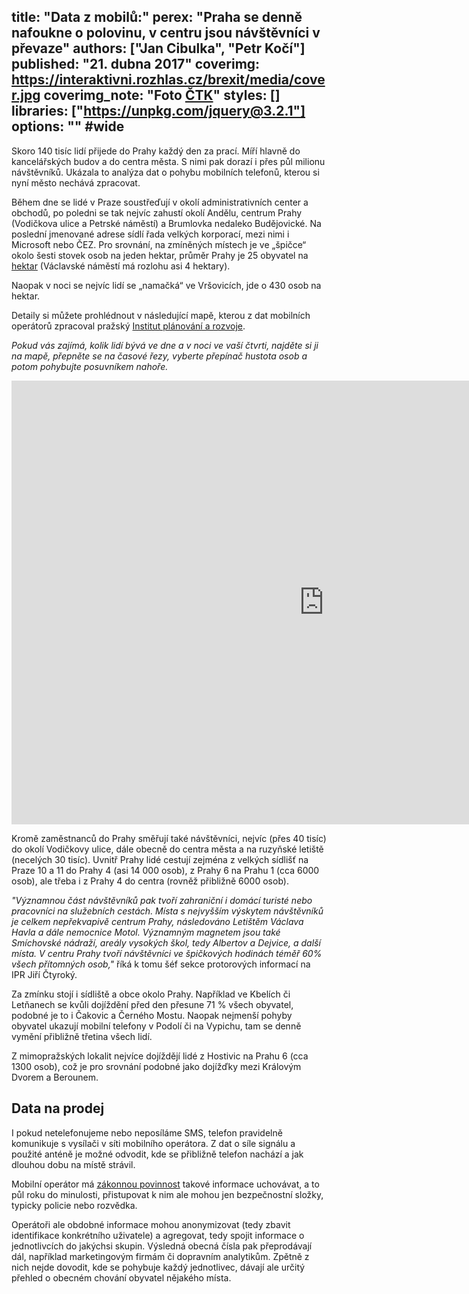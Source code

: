 title: "Data z mobilů:"
perex: "Praha se denně nafoukne o polovinu, v centru jsou návštěvníci v převaze"
authors: ["Jan Cibulka", "Petr Kočí"]
published: "21. dubna 2017"
coverimg: https://interaktivni.rozhlas.cz/brexit/media/cover.jpg
coverimg_note: "Foto <a href='#'>ČTK</a>"
styles: []
libraries: ["https://unpkg.com/jquery@3.2.1"]
options: "" #wide
---

Skoro 140 tisíc lidí přijede do Prahy každý den za prací. Míří hlavně do kancelářských budov a do centra města. S nimi pak dorazí i přes půl milionu návštěvníků. Ukázala to analýza dat o pohybu mobilních telefonů, kterou si nyní město nechává zpracovat.

<wide>Během dne se lidé v Praze soustřeďují v okolí administrativních center a obchodů, po poledni se tak nejvíc zahustí okolí Andělu, centrum Prahy (Vodičkova ulice a Petrské náměstí) a Brumlovka nedaleko Budějovické. Na poslední jmenované adrese sídlí řada velkých korporací, mezi nimi i Microsoft nebo ČEZ. Pro srovnání, na zmíněných místech je ve „špičce“ okolo šesti stovek osob na jeden hektar, průměr Prahy je 25 obyvatel na [hektar](https://cs.wikipedia.org/wiki/Hektar) (Václavské náměstí má rozlohu asi 4 hektary).
</wide>

Naopak v noci se nejvíc lidí se „namačká“ ve Vršovicích, jde o 430 osob na hektar.

Detaily si můžete prohlédnout v následující mapě, kterou z dat mobilních operátorů zpracoval pražský [Institut plánování a rozvoje](http://www.iprpraha.cz/).

_Pokud vás zajímá, kolik lidí bývá ve dne a v noci ve vaší čtvrti, najděte si ji na mapě, přepněte se na časové řezy, vyberte přepínač hustota osob a potom pohybujte posuvníkem nahoře._

<iframe src="https://app.iprpraha.cz/apl/app/dynamika-obyvatelstva/#" width="1000" height="710" scrolling="no" frameborder="0"></iframe>

Kromě zaměstnanců do Prahy směřují také návštěvníci, nejvíc (přes 40 tisíc) do okolí Vodičkovy ulice, dále obecně do centra města a na ruzyňské letiště (necelých 30 tisíc). Uvnitř Prahy lidé cestují zejména z velkých sídlišť na Praze 10 a 11 do Prahy 4 (asi 14 000 osob), z Prahy 6 na Prahu 1 (cca 6000 osob), ale třeba i z Prahy 4 do centra (rovněž přibližně 6000 osob).

_"Významnou část návštěvníků pak tvoří zahraniční i domácí turisté nebo pracovníci na služebních cestách. Místa s nejvyšším výskytem návštěvníků je celkem nepřekvapivě centrum Prahy, následováno Letištěm Václava Havla a dále nemocnice Motol. Významným magnetem jsou také Smíchovské nádraží, areály vysokých škol, tedy Albertov a Dejvice, a další místa. V centru Prahy tvoří návštěvníci ve špičkových hodinách téměř 60% všech přítomných osob,"_ říká k tomu šéf sekce protorových informací na IPR Jiří Čtyroký.

Za zmínku stojí i sídliště a obce okolo Prahy. Například ve Kbelích či Letňanech se kvůli dojíždění před den přesune 71 % všech obyvatel, podobné je to i Čakovic a Černého Mostu. Naopak nejmenší pohyby obyvatel ukazují mobilní telefony v Podolí či na Vypichu, tam se denně vymění přibližně třetina všech lidí. 

Z mimopražských lokalit nejvíce dojíždějí lidé z Hostivic na Prahu 6 (cca 1300 osob), což je pro srovnání podobné jako dojížďky mezi Královým Dvorem a Berounem.

## Data na prodej

I pokud netelefonujeme nebo neposíláme SMS, telefon pravidelně komunikuje s vysílači v síti mobilního operátora. Z dat o síle signálu a použité anténě je možné odvodit, kde se přibližně telefon nachází a jak dlouhou dobu na místě strávil.

Mobilní operátor má [zákonnou povinnost](https://www.zakonyprolidi.cz/cs/2005-127/zneni-20160919#p97-3) takové informace uchovávat, a to půl roku do minulosti, přistupovat k nim ale mohou jen bezpečnostní složky, typicky policie nebo rozvědka.

Operátoři ale obdobné informace mohou anonymizovat (tedy zbavit identifikace konkrétního uživatele) a agregovat, tedy spojit informace o jednotlivcích do jakýchsi skupin. Výsledná obecná čísla pak přeprodávají dál, například marketingovým firmám či dopravním analytikům. Zpětně z nich nejde dovodit, kde se pohybuje každý jednotlivec, dávají ale určitý přehled o obecném chování obyvatel nějakého místa.